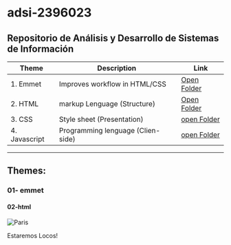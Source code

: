 # adsi-2396023
Repositorio de Análisis y Desarrollo de Sistemas de Información
---
| Theme | Description | Link |
| --- | --- | --- |
| 1. Emmet      | Improves workflow in HTML/CSS     |[Open Folder](02-emmet/)      |
| 2. HTML       | markup Lenguage (Structure)       |[Open Folder](02-html/)       |
| 3. CSS        | Style sheet (Presentation)        |[open Folder](03-css/)        |
| 4. Javascript | Programming lenguage (Clien-side) |[open Folder](04-javascript/) |
---
## Themes:

### 01- emmet
#### 02-html

![Paris](https://i0.wp.com/hipertextual.com/wp-content/uploads/2013/04/Paris.jpg?fit=1024%2C685&ssl=1)

Estaremos Locos!
